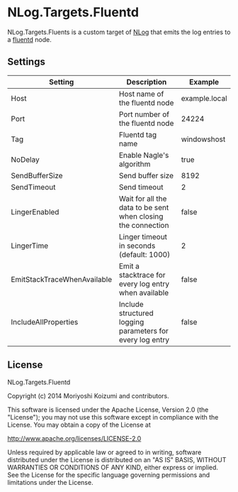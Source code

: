 NLog.Targets.Fluentd
====================

NLog.Targets.Fluents is a custom target of [NLog](https://github.com/nlog/NLog) that emits the log entries to a [fluentd](http://www.fluentd.org/) node.

Settings
--------

Setting                     | Description                                                  | Example       
--------------------------- | -----------------------------------------------------------  | --------------
Host                        | Host name of the fluentd node                                | example.local
Port                        | Port number of the fluentd node                              | 24224
Tag                         | Fluentd tag name                                             | windowshost
NoDelay                     | Enable Nagle's algorithm                                     | true
SendBufferSize              | Send buffer size                                             | 8192
SendTimeout                 | Send timeout                                                 | 2
LingerEnabled               | Wait for all the data to be sent when closing the connection | false
LingerTime                  | Linger timeout in seconds (default: 1000)                    | 2
EmitStackTraceWhenAvailable | Emit a stacktrace for every log entry when available         | false
IncludeAllProperties        | Include structured logging parameters for every log entry    | false


License
-------

NLog.Targets.Fluentd

Copyright (c) 2014 Moriyoshi Koizumi and contributors.

This software is licensed under the Apache License, Version 2.0 (the "License");
you may not use this software except in compliance with the License.
You may obtain a copy of the License at

   http://www.apache.org/licenses/LICENSE-2.0

Unless required by applicable law or agreed to in writing, software
distributed under the License is distributed on an "AS IS" BASIS,
WITHOUT WARRANTIES OR CONDITIONS OF ANY KIND, either express or implied.
See the License for the specific language governing permissions and
limitations under the License.
